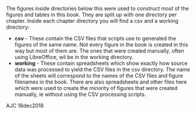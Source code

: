 The figures inside directories below this were used to construct most of the figures and tables in this book. They are split up with one directory per chapter. Inside each chapter directory you will find a csv and a working directory:

- **csv** - These contain the CSV files that scripts use to generated the figures of the same name. Not every figure in the book is created in this way but most of them are. The ones that were created manually, often using LibreOffice, wil be in the working directory.
- **working** - These contain spreadsheets which show exactly how source data was processed to yield the CSV files in the csv directory. The name of the sheets will correspond to the names of the CSV files and figure filenames in the book. There are also spreadsheets and other files here which were used to create the minority of figures that were created manually, ie without using the CSV processing scripts.

AJC 18dec2018
